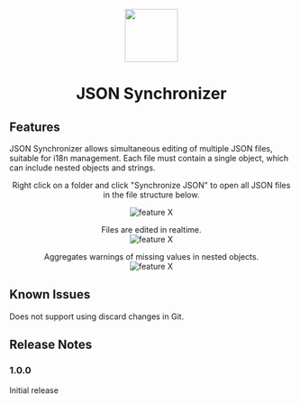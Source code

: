 <p align="center">
  <img src="https://github.com/oscar-green/json-synchronizer/blob/main/media/logo.png?raw=true" width="94">
</p>
<h1 align="center">
  JSON Synchronizer
</h1>

## Features

JSON Synchronizer allows simultaneous editing of multiple JSON files, suitable for i18n management. Each file must contain a single object, which can include nested objects and strings.

<div align="center">
  Right click on a folder and click "Synchronize JSON" to open all JSON files in the file structure below.<br>

![feature X](https://github.com/oscar-green/json-synchronizer/blob/main/media/folder-click.gif?raw=true)

Files are edited in realtime. <br>
![feature X](https://github.com/oscar-green/json-synchronizer/blob/main/media/realtime-edit.gif?raw=true)

Aggregates warnings of missing values in nested objects.<br>
![feature X](https://github.com/oscar-green/json-synchronizer/blob/main/media/aggregate-warnings.gif?raw=true)

</div>

## Known Issues

Does not support using discard changes in Git.

## Release Notes

### 1.0.0

Initial release
